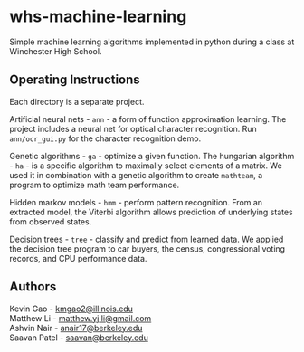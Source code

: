 whs-machine-learning
====================

Simple machine learning algorithms implemented in python during a class at 
Winchester High School.

Operating Instructions
----------------------
Each directory is a separate project.

Artificial neural nets - `ann` - a form of function approximation learning. 
The project includes a neural net for optical character recognition. Run 
`ann/ocr_gui.py` for the character recognition demo.

Genetic algorithms - `ga` - optimize a given function. The hungarian 
algorithm - `ha` - is a specific algorithm to maximally select elements of a 
matrix. We used it in combination with a genetic algorithm to create `mathteam`, 
a program to optimize math team performance.

Hidden markov models - `hmm` - perform pattern recognition. From an extracted 
model, the Viterbi algorithm allows prediction of underlying states from 
observed states.

Decision trees - `tree` - classify and predict from learned data. We applied 
the decision tree program to car buyers, the census, congressional voting 
records, and CPU performance data.

Authors
-------
Kevin Gao - kmgao2@illinois.edu  
Matthew Li - matthew.yj.li@gmail.com  
Ashvin Nair - anair17@berkeley.edu  
Saavan Patel - saavan@berkeley.edu  



